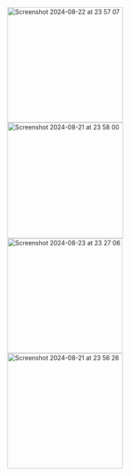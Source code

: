 <img width="264" alt="Screenshot 2024-08-22 at 23 57 07" src="https://github.com/user-attachments/assets/93b56d4a-f595-420f-a84d-5653c63fff0a">
<img width="265" alt="Screenshot 2024-08-21 at 23 58 00" src="https://github.com/user-attachments/assets/64553354-f3e7-4e14-ba22-fca37f1d3e70">
<img width="263" alt="Screenshot 2024-08-23 at 23 27 06" src="https://github.com/user-attachments/assets/bdad98f9-32e1-457e-92ca-88471d8528e1">
<img width="264" alt="Screenshot 2024-08-21 at 23 56 26" src="https://github.com/user-attachments/assets/50ab1c4b-de8e-4c55-8c5b-409d40d87996">

